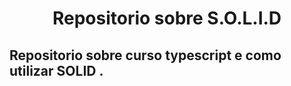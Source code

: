 <h1 align="center">Repositorio sobre S.O.L.I.D</h1>

<h2> Repositorio sobre curso typescript e como utilizar SOLID
.
</h2>
